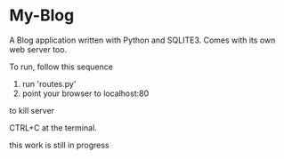 My-Blog
=======

A Blog application written with Python and SQLITE3. Comes with its own web server too.


To run, follow this sequence

1. run 'routes.py'
2. point your browser to localhost:80


to kill server

CTRL+C at the terminal.


this work is still in progress
